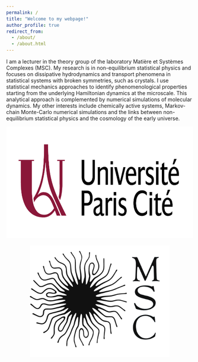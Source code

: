 ```yaml
---
permalink: /
title: "Welcome to my webpage!"
author_profile: true
redirect_from: 
  - /about/
  - /about.html
---
```




I am a lecturer in the theory group of the laboratory Matière et Systèmes Complexes (MSC). My research is in non-equilibrium statistical physics and focuses on dissipative hydrodynamics and transport phenomena in statistical systems with broken symmetries, such as crystals. I use statistical mechanics approaches to identify phenomenological properties starting from the underlying Hamiltonian dynamics at the microscale. This analytical approach is complemented by numerical simulations of molecular dynamics. My other interests include chemically active systems, Markov-chain Monte-Carlo numerical simulations and the links between non-equilibrium statistical physics and the cosmology of the early universe.

<div style="display: flex; justify-content: center; gap: 20px; flex-wrap: wrap;">
  <img src="/images//Logo_UPC.pdf" alt="Logo_UPC" style="height: 300px; width: auto;">
  <img src="/images/Logo_MSC.pdf" alt="Logo_MSC" style="height: 300px; width: auto;">
</div>